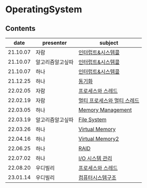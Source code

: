 # OperatingSystem

## Contents

| date     | presenter | subject       |
| -------- | --------- | ------------- |
21.10.07|자람|[인터럽트&시스템콜](./interrupt-systemcall-jaram.md)
21.10.07|알고리즘알고싶따|[인터럽트&시스템콜](./interrupt-systemcall-algo.md)
21.10.07|하나|[인터럽트&시스템콜](./interrupt-systemcall-hanah.md)
|21.12.25|하나|[동기화](./synchronization.md)|
|22.02.05|자람|[프로세스와 스레드](./Process-vs-Thread.md)|
| 22.02.19| 자람      | [멀티 프로세스와 멀티 스레드](./Multi-Process-vs-Multi-Thread.md) |
| 22.03.05| 하나      | [Memory Management](./memory-management_hanah.md) |
| 22.03.19| 알고리즘알고싶따      | [File System](FileSystem.md) |
| 22.03.26| 하나      | [Virtual Memory](virtualMemory_hanah.md) |
| 22.04.16| 하나      | [Virtual Memory2](virtualMemory2_hanah.md) |
| 22.06.25 | 하나      | [RAID](./RAID_hanah.md) |
| 22.07.02 | 하나      | [I/O 시스템 관리](./InputOutput_System_hanah.md) |
| 22.08.20 | 우디빌리      | [프로세스와 스레드](./Process&Thread.md) |
| 23.01.14 | 우디빌리      | [컴퓨터시스템구조](./컴퓨터시스템구조.md) |
